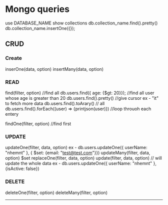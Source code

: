 # Mongo queries

use DATABASE_NAME
show collections
db.collection_name.find().pretty()
db.collection_name.insertOne({});


## CRUD
### Create
inserOne(data, option)
insertMany(data, option)


### READ
find(filter, option) //find all
db.users.find({ age: {$gt: 20}}); //find all user whose age is greater than 20
db.users.find().pretty() //give cursor ex - "it"  to fetch more data
db.users.find().toArary() // all
db.users.find().forEach((user) => {printjson(user)}) //loop throuoh each entery

findOne(filter, option) //find first

### UPDATE
updateOne(filter, data, option)
ex -
db.users.updateOne({ userName: "nhemnt" }, { $set: {email: "test@test.com"}})
updateMany(filter, data, option)  $set
replaceOne(filter, data, option)
update(filter, data, option)  // will update the whole data
ex -
db.users.updateOne({ userName: "nhemnt" }, {isActive: false})

### DELETE
deleteOne(filter, option)
deleteMany(filter, option)

----

